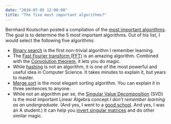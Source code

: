 ```yaml
---
date: "2010-07-05 12:00:00"
title: "The five most important algorithms?"
---
```




Bernhard Koutschan posted a compilation of the [most important algorithms](http://www.risc.jku.at/people/ckoutsch/stuff/e_algorithms.html). The goal is to determine the 5 most important algorithms. Out of his list, I would select the following five algorithms:

- [Binary search](https://en.wikipedia.org/wiki/Binary_search_algorithm) is the first non-trivial algorithm I remember learning.
- The [Fast Fourier transform (FFT)](https://en.wikipedia.org/wiki/Fast_Fourier_transform) is an amazing algorithm. Combined with the [Convolution theorem](https://en.wikipedia.org/wiki/Convolution_theorem), it lets you do magic.
- While [hashing](https://en.wikipedia.org/wiki/Hash_function) is not an algorithm, it is one of the most powerful and useful idea in Computer Science. It takes minutes to explain it, but years to master.
- [Merge sort](https://en.wikipedia.org/wiki/Merge_sort) is the most elegant sorting algorithm. You can explain it in three sentences to anyone.
- While not an algorithm per se, the [Singular Value Decomposition](https://en.wikipedia.org/wiki/Singular_Value_Decomposition) (SVD) is the most important Linear Algebra concept <em>I don&rsquo;t remember learning as an undergraduate</em>. (And yes, I went to a [good school](http://www.math.toronto.edu/). And yes, I was an A student.) It can help you [invert singular matrices](https://en.wikipedia.org/wiki/Pseudoinverse) and do other similar magic.


